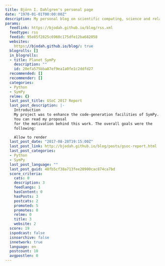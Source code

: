 ```yaml
---
title: Björn I. Dahlgren's personal page
date: "1970-01-01T00:00:00Z"
description: My personal blog on scientific computing, science and related topics
params:
  feedlink: https://bjodah.github.io/blog/rss.xml
  feedtype: rss
  feedid: 95e85f2825c6960c175dfe12ba682058
  websites:
    https://bjodah.github.io/blog/: true
  blogrolls: []
  in_blogrolls:
  - title: Planet SymPy
    description: ""
    id: 20efa575bba87ef9ea1a0fe1c2ddfd27
  recommended: []
  recommender: []
  categories:
  - Python
  - SymPy
  relme: {}
  last_post_title: GSoC 2017 Report
  last_post_description: |-
    Introduction
    My project was to enhance the code-generation facilities of SymPy.
    You can read my proposal
    for the motivation behind this work. The overall goals were the
    following:

    Allow to render
  last_post_date: "2017-08-28T19:15:00Z"
  last_post_link: http://bjodah.github.io/blog/posts/gsoc-report.html
  last_post_categories:
  - Python
  - SymPy
  last_post_language: ""
  last_post_guid: 48fb5cf38a713fee20900cac874ca7bd
  score_criteria:
    cats: 0
    description: 3
    feedlangs: 1
    hasContent: 0
    hasPosts: 3
    postcats: 2
    promoted: 5
    promotes: 0
    relme: 0
    title: 3
    website: 2
  score: 19
  ispodcast: false
  isnoarchive: false
  innetwork: true
  language: en
  postcount: 10
  avgpostlen: 0
---
```

